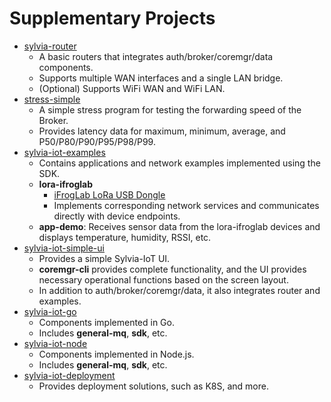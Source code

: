 # Supplementary Projects

- [sylvia-router](https://github.com/woofdogtw/sylvia-iot-core/tree/main/sylvia-router)
    - A basic routers that integrates auth/broker/coremgr/data components.
    - Supports multiple WAN interfaces and a single LAN bridge.
    - (Optional) Supports WiFi WAN and WiFi LAN.
- [stress-simple](https://github.com/woofdogtw/sylvia-iot-core/tree/main/stress-simple)
    - A simple stress program for testing the forwarding speed of the Broker.
    - Provides latency data for maximum, minimum, average, and P50/P80/P90/P95/P98/P99.
- [sylvia-iot-examples](https://github.com/woofdogtw/sylvia-iot-examples)
    - Contains applications and network examples implemented using the SDK.
    - **lora-ifroglab**
        - [iFrogLab LoRa USB Dongle](http://www.ifroglab.com/en/?p=6536)
        - Implements corresponding network services and communicates directly with device endpoints.
    - **app-demo**: Receives sensor data from the lora-ifroglab devices and displays temperature,
      humidity, RSSI, etc.
- [sylvia-iot-simple-ui](https://github.com/woofdogtw/sylvia-iot-simple-ui)
    - Provides a simple Sylvia-IoT UI.
    - **coremgr-cli** provides complete functionality, and the UI provides necessary operational
      functions based on the screen layout.
    - In addition to auth/broker/coremgr/data, it also integrates router and examples.
- [sylvia-iot-go](https://github.com/woofdogtw/sylvia-iot-go)
    - Components implemented in Go.
    - Includes **general-mq**, **sdk**, etc.
- [sylvia-iot-node](https://github.com/woofdogtw/sylvia-iot-node)
    - Components implemented in Node.js.
    - Includes **general-mq**, **sdk**, etc.
- [sylvia-iot-deployment](https://github.com/woofdogtw/sylvia-iot-deployment)
    - Provides deployment solutions, such as K8S, and more.
